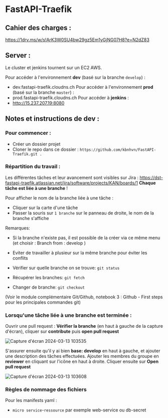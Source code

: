 # FastAPI-Traefik

## Cahier des charges :
https://1drv.ms/w/s!ArK3W0SU4bw29gz5Em1yGjNG07H8?e=N2dZ83

## Server :
Le cluster et jenkins tournent sur un EC2 AWS.

Pour accéder à l'environnement **dev** (basé sur la branche ```develop```) :
- dev.fastapi-traefik.cloudns.ch
Pour accéder à l'environnement **prod** (basé sur la branche ```master```) :
- prod.fastapi-traefik.cloudns.ch
Pour accéder à **jenkins** :
- http://15.237.207.19:8080

## Notes et instructions de dev :

### Pour commencer :
- Créer un dossier projet
- Cloner le repo dans ce dossier :
  ```https://github.com/kbnhvn/FastAPI-Traefik.git .```

### Répartition du travail :
Les différentes tâches et leur avancement sont visibles sur Jira : https://dst-fastapi-traefik.atlassian.net/jira/software/projects/KAN/boards/1
**Chaque tâche est liée à une branche** !

Pour afficher le nom de la branche liée à une tâche :
  - Cliquer sur la carte d'une tâche
  - Passer la souris sur ```1 branche``` sur le panneau de droite, le nom de la branche s'affiche

Remarques: 
  - Si la branche n'existe pas, il est possible de la créer via ce même menu (et choisir : Branch from : develop )
  - Eviter de travailler à plusieur sur la même branche pour éviter les conflits

- Vérifier sur quelle branche on se trouve: ```git status```
- Récupérer les branches: ```git fetch```
- Changer de branche: ```git checkout```

(Voir le module complémentaire Git/Github, notebook 3 : Github - First steps pour les principales commandes git)

### Lorsqu'une tâche liée à une branche est terminée :
Ouvrir une pull request :
**Vérifier la branche** (en haut à gauche de la capture d'écran), cliquer sur **contribute** puis **open pull request**

![Capture d'écran 2024-03-13 103535](https://github.com/kbnhvn/FastAPI-Traefik/assets/22301011/fc596a2d-7070-4404-bb11-64021c738e29)

S'assurer ensuite qu'il y ai bien **base: develop** en haut à gauche, et ajouter une description des tâches effectuées.
Ajouter les membres du groupe en **reviewer** en cliquant sur l'icône en haut à droite. 
Cliquer ensuite sur **Open pull request**

![Capture d'écran 2024-03-13 103608](https://github.com/kbnhvn/FastAPI-Traefik/assets/22301011/9e9658d3-8246-4f42-9a3c-fd4655250338)


### Règles de nommage des fichiers
Pour les manifests yaml :
- ```micro service```-```ressource``` par exemple web-service ou db-secret

